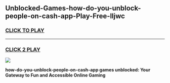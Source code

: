 
## Unblocked-Games-how-do-you-unblock-people-on-cash-app-Play-Free-lljwc
<h3>
<a href="https://premium76.site?title=how-do-you-unblock-people-on-cash-app&ref=10A">CLICK TO PLAY</a></h3>
<hr>

<h3>
<a href="https://premium76.site?title=how-do-you-unblock-people-on-cash-app&ref=10A">CLICK 2 PLAY</a>
  
</h3>

<a href="https://premium76.site?title=how-do-you-unblock-people-on-cash-app&ref=10A"><img src="https://clearcache.store/games.png"></a>


**how-do-you-unblock-people-on-cash-app games unblocked: Your Gateway to Fun and Accessible Online Gaming**

